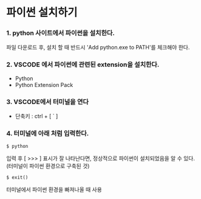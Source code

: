 # 파이썬 설치하기

### 1. python 사이트에서 파이썬을 설치한다.
파일 다운로드 후, 설치 할 때 반드시 'Add python.exe to PATH'를 체크해야 한다.

### 2. VSCODE 에서 파이썬에 관련된 extension을 설치한다.
- Python
- Python  Extension Pack


### 3. VSCODE에서 터미널을 연다
- 단축키 : ctrl + [ ` ]


### 4. 터미널에 아래 처럼 입력한다.
```
$ python
```
입력 후 [ >>> ] 표시가 잘 나타난다면, 정상적으로 파이썬이 설치되었음을 알 수 있다. 
(터미널이 파이썬 환경으로 구축된 것)

```
$ exit()
```
터미널에서 파이썬 환경을 빠져나올 때 사용